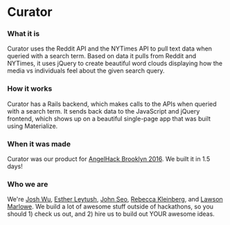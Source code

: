 # Curator
### What it is
Curator uses the Reddit API and the NYTimes API to pull text data when queried with a search term. Based on data it pulls from Reddit and NYTimes, it uses jQuery to create beautiful word clouds displaying how the media vs individuals feel about the given search query.

### How it works
Curator has a Rails backend, which makes calls to the APIs when queried with a search term. It sends back data to the JavaScript and jQuery frontend, which shows up on a beautiful single-page app that was built using Materialize.

### When it was made
Curator was our product for [AngelHack Brooklyn 2016](http://angelhack.com/portfolio-item/brooklyn-usa-may-7-8-2016/). We built it
in 1.5 days!

### Who we are
We're [Josh Wu](https://github.com/JoshJHWu), [Esther Leytush](https://github.com/mindplace), [John Seo](https://github.com/seodo),
[Rebecca Kleinberg](https://github.com/RebeccaKleinberg), and [Lawson Marlowe](https://github.com/sonomar). We build
a lot of awesome stuff outside of hackathons, so you should 1) check us out, and 2) hire us to build out YOUR awesome ideas. 
